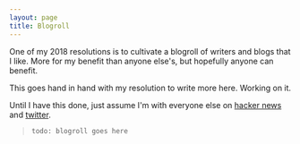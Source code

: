 ```yaml
---
layout: page
title: Blogroll
---
```


One of my 2018 resolutions is to cultivate a blogroll of writers and blogs that I like.  More for my benefit than anyone else's, but hopefully anyone can benefit.

This goes hand in hand with my resolution to write more here.  Working on it.

Until I have this done, just assume I'm with everyone else on [hacker news](https://news.ycombinator.com/news) and [twitter](https://twitter.com/ajkueterman).

> ```
> todo: blogroll goes here
> ```
